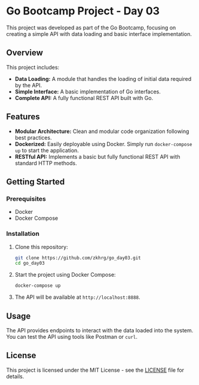 # Go Bootcamp Project - Day 03

This project was developed as part of the Go Bootcamp, focusing on creating a simple API with data loading and basic interface implementation.

## Overview

This project includes:

- **Data Loading:** A module that handles the loading of initial data required by the API.
- **Simple Interface:** A basic implementation of Go interfaces.
- **Complete API:** A fully functional REST API built with Go.

## Features

- **Modular Architecture:** Clean and modular code organization following best practices.
- **Dockerized:** Easily deployable using Docker. Simply run `docker-compose up` to start the application.
- **RESTful API:** Implements a basic but fully functional REST API with standard HTTP methods.

## Getting Started

### Prerequisites

- Docker
- Docker Compose

### Installation

1. Clone this repository:
    ```bash
    git clone https://github.com/zkhrg/go_day03.git
    cd go_day03
    ```

2. Start the project using Docker Compose:
    ```bash
    docker-compose up
    ```

3. The API will be available at `http://localhost:8888`.

## Usage

The API provides endpoints to interact with the data loaded into the system. You can test the API using tools like Postman or `curl`.

## License

This project is licensed under the MIT License - see the [LICENSE](LICENSE) file for details.